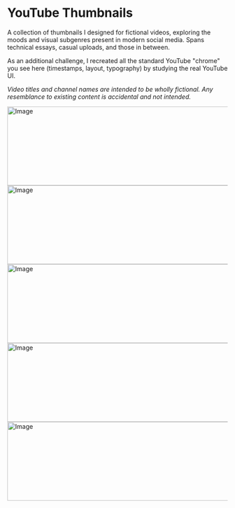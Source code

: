 # **YouTube Thumbnails**

A collection of thumbnails I designed for fictional videos, exploring the moods and visual subgenres present in modern social media. Spans technical essays, casual uploads, and those in between.

As an additional challenge, I recreated all the standard YouTube "chrome" you see here (timestamps, layout, typography) by studying the real YouTube UI.

_Video titles and channel names are intended to be wholly fictional. Any resemblance to existing content is accidental and not intended._

<img width="570" height="180" alt="Image" src="https://github.com/user-attachments/assets/534b1bda-1876-4f73-a079-6267672d245b" />

<img width="570" height="180" alt="Image" src="https://github.com/user-attachments/assets/6c978bdf-97f5-4991-82de-99311ca624ad" />

<img width="570" height="180" alt="Image" src="https://github.com/user-attachments/assets/d4e81928-a8d4-4b40-a65e-3e155ce32b72" />

<img width="570" height="180" alt="Image" src="https://github.com/user-attachments/assets/5630c313-88cb-4788-81cc-b5f2a55949cf" />

<img width="570" height="180" alt="Image" src="https://github.com/user-attachments/assets/ca36daba-0899-44af-b89c-b44f7ff3c754" />
